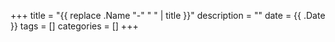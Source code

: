 +++
title = "{{ replace .Name "-" " " | title }}"
description = ""
date = {{ .Date }}
tags = []
categories = []
+++

